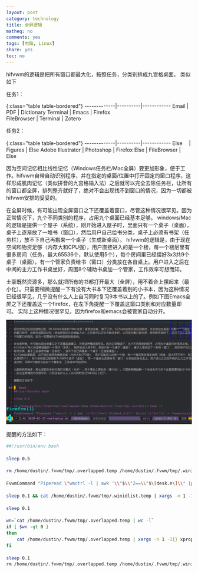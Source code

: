```yaml
---
layout: post
category: technology
title: 全屏逻辑
matheq: no
comments: yes
tags: [电脑, Linux]
share: yes
toc: no
---
```

hifvwm的逻辑是把所有窗口都最大化，按照任务，分类别排成九宫格桌面。
类似如下

任务1：

{:class="table table-bordered"}
-------------|----------|------------
 Email       | PDF      | Dictionary 
 Terminal    | Emacs    | Firefox    
 FileBrowser | Terminal | Zotero     

任务2：

{:class="table table-bordered"}
-------------|----------|------------
Else       　| Figures | Else
Adobe Illustrator | Photoshop   | Firefox 
Else | FileBrowser |  Else

因为空间记忆相比线性记忆（Windows任务栏/Mac全屏）要更加形象，便于工作。hifvwm自带自动识别程序，并在指定的桌面/位置中打开固定的窗口程序，这样形成肌肉记忆（类似拼音的九宫格输入法）之后就可以完全去除任务栏，让所有的窗口都全屏，排列整齐就好了，绝对不会出现找不到窗口的情况，因为一切都被hifvwm安排的妥妥的。

在全屏时候，有可能出现全屏窗口之下还覆盖着窗口，尽管这种情况很罕见。因为正常情况下，九个不同类别的程序，占用九个桌面已经基本足够。
windows/Mac的逻辑是提供一个屋子（系统），刚开始进入屋子时，里面只有一个桌子（桌面），桌子上逐渐放了一堆书（窗口），然后用户自己给书分类，桌子上必须有书架（任务栏），放不下自己再搬来一个桌子（生成新桌面）。
hifvwm的逻辑是，由于现在空间和物资足够（内存大和CPU强），用户直接进入的是一个楼，每一个楼层里有很多房间（任务，最大65536个，默认使用5个），每个房间里已经摆好3x3共9个桌子（桌面），有一个管家负责给书（窗口）分类放在各自桌上。用户进入之后在中间的主力工作书桌坐好，周围8个辅助书桌加一个管家，工作效率可想而知。

土豪既然资源多，那么就把所有的书都打开最大（全屏），用不着合上摞起来（最小化）。只需要稍微提醒一下有没有大书本下还覆盖着别的小书本，因为这种情况已经很罕见，几乎没有什么人上自习同时复习9本书以上的了。例如下图Emacs全屏之下还覆盖这一个firefox，在左下角提醒一下覆盖这窗口类别和对应数量即可。
实际上这种情况很罕见，因为firefox和emacs会被管家自动分开。

<a class="fancybox" rel="gallery1" href="https://raw.githubusercontent.com/dustincys/cn/assets/screenshot-2020-02-25%5B21%3A52%5D.jpg" title="全屏提醒"><img src="https://raw.githubusercontent.com/dustincys/cn/assets/screenshot-2020-02-25%5B21%3A52%5D.jpg" alt="全屏提醒" /></a>

提醒的方法如下：

```bash
##!/usr/bin/env bash

sleep 0.5

rm /home/dustin/.fvwm/tmp/.overlapped.temp /home/dustin/.fvwm/tmp/.winidlist.temp -f

FvwmCommand "Piperead \"wmctrl -l | awk '\\"$\\"2==\\"$\[desk.n\]\\" {print \\"$\\"1}' > /home/dustin/.fvwm/tmp/.winidlist.temp\""

sleep 0.1 && cat /home/dustin/.fvwm/tmp/.winidlist.temp | xargs -n 1 -I{} FvwmCommand "WindowID {} (CurrentPage, Overlapped) Piperead \"echo {} >> /home/dustin/.fvwm/tmp/.overlapped.temp\""

sleep 0.1

wn=`cat /home/dustin/.fvwm/tmp/.overlapped.temp | wc -l`
if [ $wn -gt 0 ]
then
    cat /home/dustin/.fvwm/tmp/.overlapped.temp | xargs -n 1 -I{} xprop -id {} | grep CLASS | awk 'BEGIN{FS="\""} NF>0 { t[$4]++} END{for(j in t) print j"("t[j]")"}' | awk 'BEGIN{ORS=" "} NF>0 1' | osd_cat -A left -p bottom -o -30 -i -10  -s 1 -d 2 -c cyan -f -adobe-courier-bold-r-normal--0-500-50-50-m-0-iso8859-1
fi

sleep 0.1
rm /home/dustin/.fvwm/tmp/.overlapped.temp /home/dustin/.fvwm/tmp/.winidlist.temp -f

```

